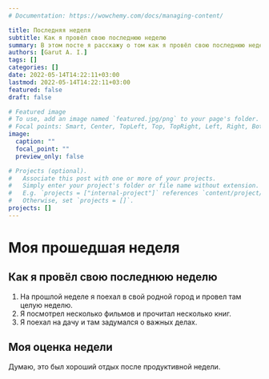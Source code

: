```yaml
---
# Documentation: https://wowchemy.com/docs/managing-content/

title: Последняя неделя
subtitle: Как я провёл свою последнюю неделю
summary: В этом посте я расскажу о том как я провёл свою последнюю неделю
authors: [Garut A. I.]
tags: []
categories: []
date: 2022-05-14T14:22:11+03:00
lastmod: 2022-05-14T14:22:11+03:00
featured: false
draft: false

# Featured image
# To use, add an image named `featured.jpg/png` to your page's folder.
# Focal points: Smart, Center, TopLeft, Top, TopRight, Left, Right, BottomLeft, Bottom, BottomRight.
image:
  caption: ""
  focal_point: ""
  preview_only: false

# Projects (optional).
#   Associate this post with one or more of your projects.
#   Simply enter your project's folder or file name without extension.
#   E.g. `projects = ["internal-project"]` references `content/project/deep-learning/index.md`.
#   Otherwise, set `projects = []`.
projects: []
---
```


# Моя прошедшая неделя

## Как я провёл свою последнюю неделю

1. На прошлой неделе я поехал в свой родной город и провел там целую неделю.
2. Я посмотрел несколько фильмов и прочитал несколько книг.
3. Я поехал на дачу и там задумался о важных делах.

## Моя оценка недели

Думаю, это был хороший отдых после продуктивной недели.
